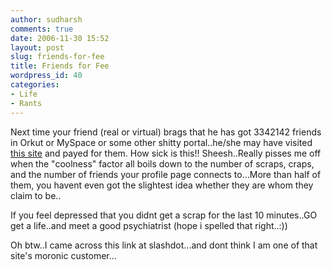 ```yaml
---
author: sudharsh
comments: true
date: 2006-11-30 15:52
layout: post
slug: friends-for-fee
title: Friends for Fee
wordpress_id: 40
categories:
- Life
- Rants
---
```


Next time your friend (real or virtual) brags that he has got 3342142 friends in Orkut or MySpace or some other shitty portal..he/she may have visited [this site](http://www.fakeyourspace.com/) and payed for them. How sick is this!! Sheesh..Really pisses me off when the "coolness" factor all boils down to the number of scraps, craps, and the number of friends your profile page connects to...More than half of them, you havent even got the slightest idea whether they are whom they claim to be..

If you feel depressed that you didnt get a scrap for the last 10 minutes..GO get a life..and meet a good psychiatrist (hope i spelled that right..:))

Oh btw..I came across this link at slashdot...and dont think I am one of that site's moronic customer...
